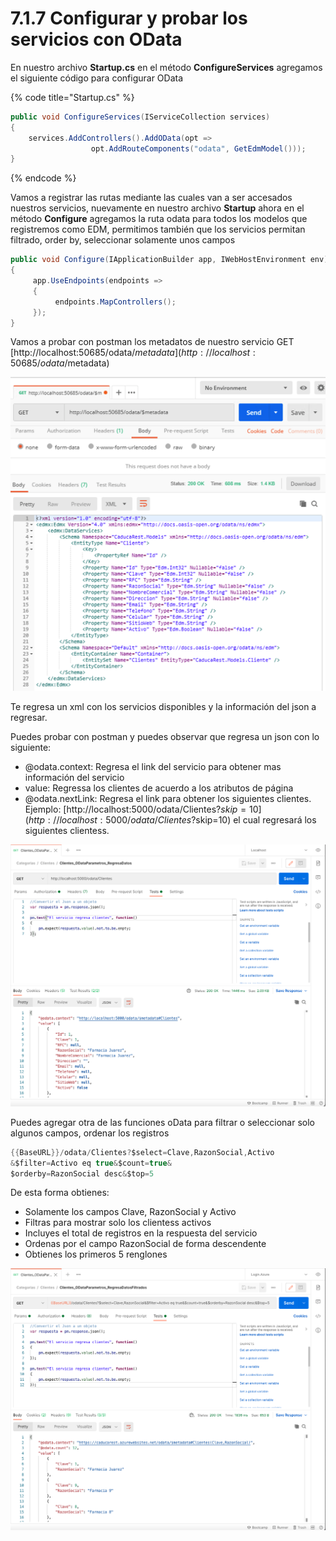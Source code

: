 # 7.1.7 Configurar y probar los servicios con OData

En nuestro archivo **Startup.cs** en el método **ConfigureServices** agregamos el siguiente código para configurar OData

{% code title="Startup.cs" %}
```csharp
public void ConfigureServices(IServiceCollection services)
{
    services.AddControllers().AddOData(opt => 
                  opt.AddRouteComponents("odata", GetEdmModel()));
}
```
{% endcode %}

Vamos a registrar las rutas mediante las cuales van a ser accesados nuestros servicios, nuevamente en nuestro archivo **Startup** ahora en el método **Configure** agregamos la ruta odata para todos los modelos que registremos como EDM, permitimos también que los servicios permitan filtrado, order by, seleccionar solamente unos campos

```csharp
public void Configure(IApplicationBuilder app, IWebHostEnvironment env)
{
     app.UseEndpoints(endpoints =>
     {
          endpoints.MapControllers();
     }); 
}
```

Vamos a probar con postman los metadatos de nuestro servicio GET [http://localhost:50685/odata/$metadata](http://localhost:50685/odata/$metadata) 

![](../.gitbook/assets/image%20%28364%29.png)

Te regresa un xml con los servicios disponibles y la información del json a regresar.

Puedes probar con postman y puedes observar que regresa un json con lo siguiente:

* @odata.context: Regresa el link del servicio para obtener mas información del servicio
* value: Regressa los clientes de acuerdo a los atributos de página
* @odata.nextLink: Regresa el link para obtener los siguientes clientes. Ejemplo: [http://localhost:5000/odata/Clientes?$skip=10](http://localhost:5000/odata/Clientes?$skip=10) el cual regresará los siguientes clientess.

![](../.gitbook/assets/image%20%28597%29.png)

Puedes agregar otra de las funciones oData para filtrar o seleccionar solo algunos campos, ordenar los registros

```csharp
{{BaseURL}}/odata/Clientes?$select=Clave,RazonSocial,Activo
&$filter=Activo eq true&$count=true&
$orderby=RazonSocial desc&$top=5
```

De esta forma obtienes:

* Solamente los campos Clave, RazonSocial y Activo
* Filtras para mostrar solo los clientess activos
* Incluyes el total de registros en la respuesta del servicio
* Ordenas por el campo RazonSocial de forma descendente
* Obtienes los primeros 5 renglones

![](../.gitbook/assets/image%20%28598%29.png)



